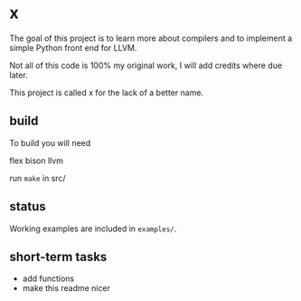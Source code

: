 # x

The goal of this project is to learn more about compilers and to implement a simple Python front end for LLVM.

Not all of this code is 100% my original work, I will add credits where due later.

This project is called x for the lack of a better name.

## build

To build you will need

flex
bison
llvm

run `make` in src/

## status

Working examples are included in `examples/`.


## short-term tasks

- add functions
- make this readme nicer
